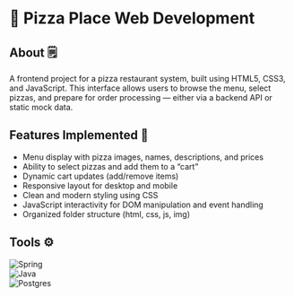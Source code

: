  #  🍕 Pizza Place Web Development

## About 🗒️

A frontend project for a pizza restaurant system, built using HTML5, CSS3, and JavaScript.
This interface allows users to browse the menu, select pizzas, and prepare for order processing — either via a backend API or static mock data.

## Features Implemented 📌

 - Menu display with pizza images, names, descriptions, and prices
 - Ability to select pizzas and add them to a “cart”
 - Dynamic cart updates (add/remove items)
 - Responsive layout for desktop and mobile
 - Clean and modern styling using CSS
 - JavaScript interactivity for DOM manipulation and event handling
 - Organized folder structure (html, css, js, img)

 ## Tools ⚙️
![Spring](https://img.shields.io/badge/spring-%236DB33F.svg?style=for-the-badge&logo=spring&logoColor=white) <br>
![Java](https://img.shields.io/badge/Java-%23FF5733?style=for-the-badge&logo=openjdk&logoColor=white) <br>
![Postgres](https://img.shields.io/badge/postgres-%23316192.svg?style=for-the-badge&logo=postgresql&logoColor=white)
